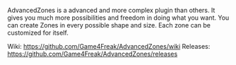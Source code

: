 AdvancedZones is a advanced and more complex plugin than others. It gives you much more possibilities and freedom in doing what you want. You can create Zones in every possible shape and size. Each zone can be customized for itself.

Wiki: https://github.com/Game4Freak/AdvancedZones/wiki
Releases: https://github.com/Game4Freak/AdvancedZones/releases
